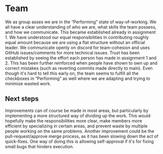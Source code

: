 # Team
We as group asses we are in the “Performing” state of way-of-working. We all have a clear understanding of who we are, what skills the team possess, and how we communicate. This became established already in assignment 1. We have understood our equal responsibilities in contributing roughly equal amount because we are using a flat structure without an official leader. We communicate openly on discord for team-cohesion and uses GitHub issues/comments for more technical issues. Trust has been established by seeing the effort each person has made in assignment 1 and 2. This has been further reinforced when people have shown to own up and correct mistakes (such as reverting commits made directly to main). Even though it's hard to tell this early on, the team seems to fulfill all the checkboxes in “Performing” as well where we are adapting and trying to minimize wasted work. 

## Next steps
Improvements can of course be made in most areas, but particularly by implementing a more structured way of dividing up the work. This would hopefully make the responsibilities more clear, make members more efficient by specializing in certain areas, and prevent waste by multiple people working on the same problems. Another improvement could be the pull-request/approve merge process, as it has been slowing down the act of quick-fixes. One way of doing this is allowing self-approval if it's for fixing small bugs that hinders execution. 
